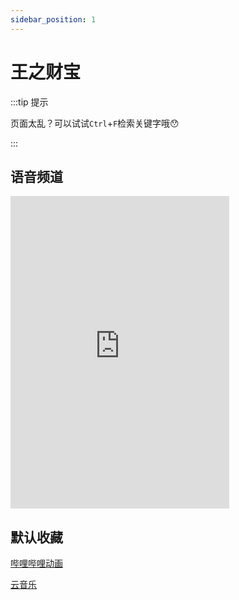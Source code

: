 ```yaml
---
sidebar_position: 1
---
```


# 王之财宝

:::tip 提示

页面太乱？可以试试`Ctrl`+`F`检索关键字哦😯

:::

## 语音频道

<iframe src="https://kookapp.cn/widget?id=7499641640015393&theme=dark" width="350" height="500" allowtransparency="true" frameborder="0"></iframe>

## 默认收藏

[哔哩哔哩动画](https://space.bilibili.com/142202292/favlist)

[云音乐](https://music.163.com/playlist?id=922509379&userid=594434593)

